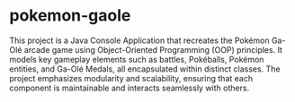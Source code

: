 # pokemon-gaole
This project is a Java Console Application that recreates the Pokémon Ga-Olé arcade game using Object-Oriented Programming (OOP) principles. It models key gameplay elements such as battles, Pokéballs, Pokémon entities, and Ga-Olé Medals, all encapsulated within distinct classes. The project emphasizes modularity and scalability, ensuring that each component is maintainable and interacts seamlessly with others.
